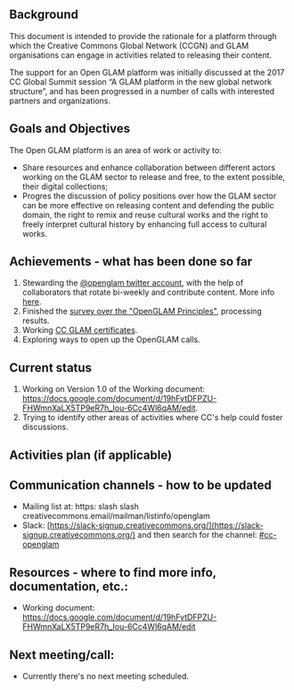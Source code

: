 ## Background

This document is intended to provide the rationale for a platform through which the Creative Commons Global Network (CCGN) and GLAM organisations can engage in activities related to releasing their content. 

The support for an Open GLAM platform was initially discussed at the 2017 CC Global Summit session “A GLAM platform in the new global network structure”, and has been progressed in a number of calls with interested partners and organizations. 

## Goals and Objectives 

The Open GLAM platform is an area of work or activity to:
- Share resources and enhance collaboration between different actors working on the GLAM sector to release and free, to the extent possible, their digital collections;
- Progres the discussion of policy positions over how the GLAM sector can be more effective on releasing content and defending the public domain, the right to remix and reuse cultural works and the right to freely interpret cultural history by enhancing full access to cultural works.

## Achievements - what has been done so far

1. Stewarding the [@openglam twitter account](http://twitter.com/openglam), with the help of collaborators that rotate bi-weekly and contribute content. More info [here](https://medium.com/creative-commons-we-like-to-share/are-you-working-in-the-openglam-arena-tweet-about-it-b73e7fdd02f1).
2. Finished the [survey over the "OpenGLAM Principles"](https://docs.google.com/forms/d/1Vvp6c985pxdrsFvLpnbupBufiR3mxlnGIIeTupf_HM0/edit), processing results.
3. Working [CC GLAM certificates](https://certificates.creativecommons.org/).
4. Exploring ways to open up the OpenGLAM calls.

## Current status

1. Working on Version 1.0 of the Working document: https://docs.google.com/document/d/19hFvtDFPZU-FHWmnXaLX5TP9eR7h_Iou-6Cc4Wl6qAM/edit.
2. Trying to identify other areas of activities where CC's help could foster discussions.

## Activities plan (if applicable)

## Communication channels - how to be updated

* Mailing list at: https: slash slash creativecommons.email/mailman/listinfo/openglam
* Slack: [https://slack-signup.creativecommons.org/](https://slack-signup.creativecommons.org/) and then search for the channel: [#cc-openglam](https://creativecommons.slack.com/messages/C57MTL8F7)
## Resources - where to find more info, documentation, etc.:
	
* Working document: https://docs.google.com/document/d/19hFvtDFPZU-FHWmnXaLX5TP9eR7h_Iou-6Cc4Wl6qAM/edit

## Next meeting/call:

* Currently there's no next meeting scheduled. 
